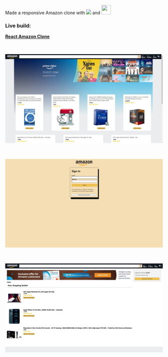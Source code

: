Made a responsive Amazon clone with <img src="https://upload.wikimedia.org/wikipedia/commons/thumb/a/a7/React-icon.svg/512px-React-icon.svg.png?20220125121207" width="30px" hright="20px"/> and <img src="https://png2.cleanpng.com/sh/f894008c5f6df05506dcc01955947c3d/L0KzQYm3VME4N6dxiZH0aYP2gLBuTfZqepZneeVuLXPvf8brTf1me6Rmf9t3Zz3mf773lgRmel5ue9H3cz3qf7FujPUua510RdlydHj4cn68gfQ2bGRofaZvY0S5QHA7V8MxO2Q5TKMAMkO8RoOBU8A0Omc8RuJ3Zx==/kisspng-firebase-cloud-messaging-computer-icons-google-clo-github-5ad5d3ce4fc460.4730334415239628303267.png" width="30px" height="30px"/>

<h3>Live build:</h3> <a href="https://clone-ad6ce.web.app/"><b>React Amazon Clone</b></a>
<br><br><br>


![front page](github-readme/Front.jpg)
<br><br><br>

![front page](github-readme/Signin.jpg)
<br><br><br>

![front page](github-readme/Checkout.jpg)
<br><br><br>
